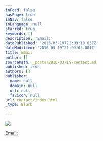 ```yaml
---
inFeed: false
hasPage: true
inNav: false
inLanguage: null
starred: true
keywords: []
description: 'Email:'
datePublished: '2016-03-19T22:09:19.032Z'
dateModified: '2016-03-19T22:09:03.001Z'
title: Email
author: []
sourcePath: _posts/2016-03-19-contact.md
published: true
authors: []
publisher:
  name: null
  domain: null
  url: null
  favicon: null
url: contact/index.html
_type: Blurb

---
```

![](https://the-grid-user-content.s3-us-west-2.amazonaws.com/db45029b-79a8-4ddc-91c4-177e28a4c434.jpg)

[Email:][0]

[0]: mdsnowden@eircom.net